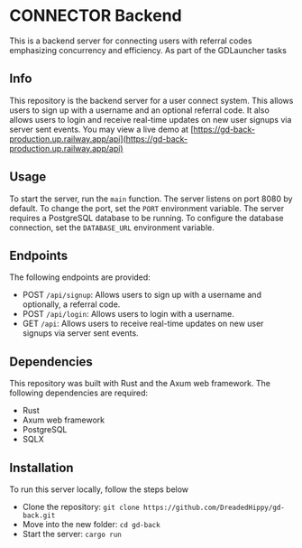 # CONNECTOR Backend
This is a backend server for connecting users with referral codes emphasizing concurrency and efficiency. As part of the GDLauncher tasks

## Info
This repository is the backend server for a user connect system. This allows users to sign up with a username and an optional referral code. It also allows users to login and receive real-time updates on new user signups via server sent events. You may view a live demo at
[https://gd-back-production.up.railway.app/api](https://gd-back-production.up.railway.app/api)

## Usage
To start the server, run the `main` function. The server listens on port 8080 by default. To change the port, set the `PORT` environment variable. The server requires a PostgreSQL database to be running. To configure the database connection, set the `DATABASE_URL` environment variable.

## Endpoints
The following endpoints are provided:

- POST `/api/signup`: Allows users to sign up with a username and optionally, a referral code.
- POST `/api/login`: Allows users to login with a username.
- GET `/api`:  Allows users to receive real-time updates on new user signups via server sent events.

## Dependencies
This repository was built with Rust and the Axum web framework. The following dependencies are required:
- Rust
- Axum web framework
- PostgreSQL
- SQLX

## Installation
To run this server locally, follow the steps below
- Clone the repository: `git clone https://github.com/DreadedHippy/gd-back.git`
- Move into the new folder: `cd gd-back`
- Start the server: `cargo run`


